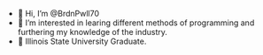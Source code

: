 - 👋 Hi, I’m @BrdnPwll70
- 👀 I’m interested in learing different methods of programming and furthering my knowledge of the industry.
- 🌱 Illinois State University Graduate.

<!---
BrdnPwll70/BrdnPwll70 is a ✨ special ✨ repository because its `README.md` (this file) appears on your GitHub profile.
You can click the Preview link to take a look at your changes.
--->
